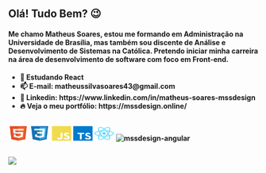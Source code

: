 <h2><strong>Olá! Tudo Bem?<strong> 😉</h2>
<h4>
    Me chamo Matheus Soares, estou me formando em Administração na Universidade de Brasília, mas também sou discente de Análise e Desenvolvimento de Sistemas na Católica. Pretendo iniciar minha carreira na área de desenvolvimento de software com foco em Front-end.
</h4>

<div>
  <ul>
    <li>🌱 Estudando React</li>
    <li>📫 E-mail: matheussilvasoares43@gmail.com</li>
    <li>💼 Linkedin: https://www.linkedin.com/in/matheus-soares-mssdesign</li>
    <li>🔥 Veja o meu portfólio: https://mssdesign.online/</li>
  </ul>
</div>

<div style="display: inline_block"><br>
    <img alt="mssdesign-HTML" height="30" width="40" src="https://raw.githubusercontent.com/devicons/devicon/master/icons/html5/html5-original.svg">
    <img alt="mssdesign-CSS" height="30" width="40" src="https://raw.githubusercontent.com/devicons/devicon/master/icons/css3/css3-original.svg">
    <img alt="mssdesign-Js" height="30" width="40" src="https://raw.githubusercontent.com/devicons/devicon/master/icons/javascript/javascript-plain.svg">
    <img alt="mssdesign-Ts" height="30" width="40" src="https://raw.githubusercontent.com/devicons/devicon/master/icons/typescript/typescript-plain.svg">
    <img alt="mssdesign-React" height="30" width="40" src="https://raw.githubusercontent.com/devicons/devicon/master/icons/react/react-original.svg">
    <img alt="mssdesign-angular" height="30" width="40" src="https://cdn.jsdelivr.net/gh/devicons/devicon/icons/angularjs/angularjs-original.svg" />
</div>
  
##
  
<div align="left">
  <a href="https://github.com/mssdesign">
  <img align="left" height="180em" src="https://github-readme-stats.vercel.app/api/top-langs/?username=mssdesign&layout=compact&langs_count=7&theme=tokyonight"/>
</div>
